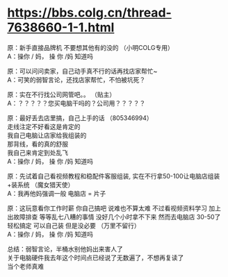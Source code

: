 # https://bbs.colg.cn/thread-7638660-1-1.html
原：新手直接品牌机 不要想其他有的没的  （小明COLG专用）</br>
A：操你  / 妈，  操 你  /妈 知道吗

原：可以问问卖家，自己动手真不行的话再找店家帮忙~</br>
A：可笑的弱智言论，还找店家帮忙，不怕被坑死？

原：实在不行找公司网管吧。。  （贴主）</br>
A：？？？？？您买电脑干吗的？公司用？？？？？

原：最好丢去店里搞，自己上手的话  （805346994）</br>
走线注定不好看这是肯定的</br>
我自己电脑让店家给我组装的</br>
那背线，看的真的舒服</br>
我自己来肯定到处乱飞</br>
A：操你  / 妈，  操 你  /妈 知道吗 

原：先试着自己看视频教程和稳配件客服组装, 实在不行拿50-100让电脑店组装+装系统 （魔女猎天使）</br>
A：我再他妈强调一般 电脑店 = 片子

原：这玩意看你工作时薪  你自己搞吧  说难也不算太难  不过看视频资料学习  加上出故障排查 等等乱七八糟的事情   没好几个小时拿不下来  然而去电脑店  30-50了轻松搞定  可以自己装  但是没必要 （万里不留行）</br>
A：操你  / 妈，  操 你  /妈 知道吗 


总结：弱智言论，半桶水别他妈出来害人了</br>
关于电脑硬件我去年这个时间点已经说了无数遍了，不想再复读了</br>
当个老师真难

